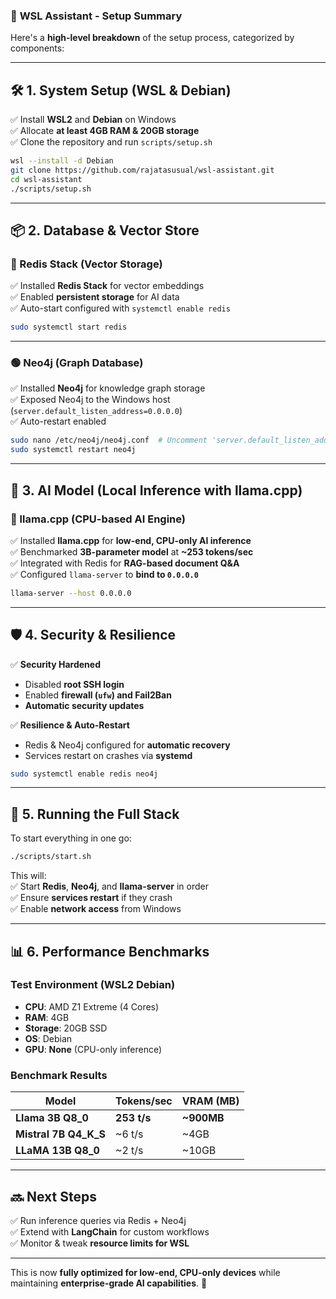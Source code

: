 ### 🚀 **WSL Assistant - Setup Summary**  

Here's a **high-level breakdown** of the setup process, categorized by components:  

---

## **🛠 1. System Setup (WSL & Debian)**  
✅ Install **WSL2** and **Debian** on Windows  
✅ Allocate **at least 4GB RAM & 20GB storage**  
✅ Clone the repository and run `scripts/setup.sh`  

```sh
wsl --install -d Debian
git clone https://github.com/rajatasusual/wsl-assistant.git
cd wsl-assistant
./scripts/setup.sh
```

---

## **📦 2. Database & Vector Store**  

### **🔴 Redis Stack (Vector Storage)**
✅ Installed **Redis Stack** for vector embeddings  
✅ Enabled **persistent storage** for AI data  
✅ Auto-start configured with `systemctl enable redis`  

```sh
sudo systemctl start redis
```

---

### **🟢 Neo4j (Graph Database)**
✅ Installed **Neo4j** for knowledge graph storage  
✅ Exposed Neo4j to the Windows host (`server.default_listen_address=0.0.0.0`)  
✅ Auto-restart enabled  

```sh
sudo nano /etc/neo4j/neo4j.conf  # Uncomment 'server.default_listen_address=0.0.0.0'
sudo systemctl restart neo4j
```

---

## **🧠 3. AI Model (Local Inference with llama.cpp)**  

### **🤖 llama.cpp (CPU-based AI Engine)**
✅ Installed **llama.cpp** for **low-end, CPU-only AI inference**  
✅ Benchmarked **3B-parameter model** at **~253 tokens/sec**  
✅ Integrated with Redis for **RAG-based document Q&A**  
✅ Configured `llama-server` to **bind to `0.0.0.0`**  

```sh
llama-server --host 0.0.0.0
```

---

## **🛡 4. Security & Resilience**  

✅ **Security Hardened**  
   - Disabled **root SSH login**  
   - Enabled **firewall (`ufw`) and Fail2Ban**  
   - **Automatic security updates**  

✅ **Resilience & Auto-Restart**  
   - Redis & Neo4j configured for **automatic recovery**  
   - Services restart on crashes via **systemd**  

```sh
sudo systemctl enable redis neo4j
```

---

## **🚀 5. Running the Full Stack**  

To start everything in one go:  

```sh
./scripts/start.sh
```

This will:  
✅ Start **Redis**, **Neo4j**, and **llama-server** in order  
✅ Ensure **services restart** if they crash  
✅ Enable **network access** from Windows  

---

## **📊 6. Performance Benchmarks**  

### **Test Environment (WSL2 Debian)**
- **CPU**: AMD Z1 Extreme (4 Cores)  
- **RAM**: 4GB  
- **Storage**: 20GB SSD  
- **OS**: Debian  
- **GPU**: **None** (CPU-only inference)  

### **Benchmark Results**
| Model                | Tokens/sec | VRAM (MB) |
|----------------------|-----------|-----------|
| **Llama 3B Q8_0**    | **253 t/s** | **~900MB** |
| **Mistral 7B Q4_K_S** | ~6 t/s    | ~4GB      |
| **LLaMA 13B Q8_0**  | ~2 t/s    | ~10GB     |

---

## **🔜 Next Steps**  
✅ Run inference queries via Redis + Neo4j  
✅ Extend with **LangChain** for custom workflows  
✅ Monitor & tweak **resource limits for WSL**  

---

This is now **fully optimized for low-end, CPU-only devices** while maintaining **enterprise-grade AI capabilities**. 🚀